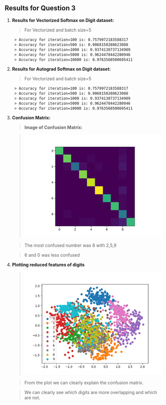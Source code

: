 ## Results for Question 3

1. **Results for Vectorized Softmax on Digit dataset:**

    > For Vectorized and batch size=5

        > Accuracy for iteration=100 is: 0.7579972183588317
        > Accuracy for iteration=500 is: 0.9068150208623088
        > Accuracy for iteration=1000 is: 0.9374130737134909
        > Accuracy for iteration=5000 is: 0.9624478442280946
        > Accuracy for iteration=10000 is: 0.9763560500695411

2. **Results for Autograd Softmax on Digit dataset:**

    > For Vectorized and batch size=5

        > Accuracy for iteration=100 is: 0.7579972183588317
        > Accuracy for iteration=500 is: 0.9068150208623088
        > Accuracy for iteration=1000 is: 0.9374130737134909
        > Accuracy for iteration=5000 is: 0.9624478442280946
        > Accuracy for iteration=10000 is: 0.9763560500695411

3. **Confusion Matrix:**

    > **Image of Confusion Matrix:** 
        
    >!['Confusion '](q3.png)

    > The most confused number was 8 with 2,5,9

    > 6 and 0 was less confused

4. **Plotting reduced features of digits**

    >!['Reduced plot'](q3_pca.png)

    > From the plot we can clearly explain the confusion matrix. 
    
    > We can clearly see which digits are more overlapping and which are not. 